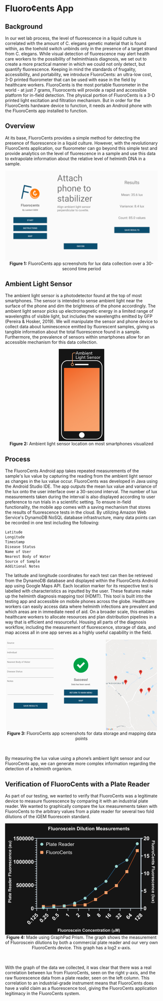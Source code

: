 # Fluoro¢ents App

Background
---------------

In our wet lab process, the level of fluorescence in a liquid culture is correlated with the amount of C. elegans genetic material that is found within, as the toehold switch unbinds only in the presence of a target strand from C. elegans. While visual detection of fluorescence may alert health care workers to the possibility of helminthiasis diagnosis, we set out to create a more practical manner in which we could not only detect, but quantify fluorescence. Keeping in mind the standards of frugality, accessibility, and portability, we introduce FluoroCents: an ultra-low cost, 3-D printed fluorometer that can be used with ease in the field by healthcare workers. FluoroCents is the most portable fluorometer in the world - at just 7 grams, Fluorocents will provide a rapid and accessible platform for in-field detection. The physical portion of FluoroCents is a 3-D printed light excitation and filtration mechanism. But in order for the FluoroCents hardware device to function, it needs an Android phone with the FluoroCents app installed to function. 

Overview
---------------

At its base, FluoroCents provides a simple method for detecting the presence of fluorescence in a liquid culture. However, with the revolutionary FluoroCents application, our fluorometer can go beyond this simple test and provide analytics on the level of fluorescence in a sample and use this data to extrapolate information about the relative level of helminth DNA in a sample. 

<div align="center"><center><img src="T--Lambert_GA--appscreenshots1.png" align="center" /></center></div>
<div align="center"><figcaption>
<b>Figure 1:</b> FluoroCents app screenshots for lux data collection over a 30-second time period
    </figcaption></div>

Ambient Light Sensor
---------------

The ambient light sensor is a photodetector found at the top of most smartphones. The sensor is intended to sense ambient light near the surface of the phone and dim the brightness of the phone accordingly. The ambient light sensor picks up electromagnetic energy in a limited range of wavelengths of visible light, but includes the wavelengths emitted by GFP (Pereira & Hosker, 2019). We will manipulate the sensor and phone device to collect data about luminescence emitted by fluorescent samples, giving us tangible information about the total fluorescence found in a sample. Furthermore, the prevalence of sensors within smartphones allow for an accessible mechanism for this data collection. 

<div align="center"><center><img src="ALS_Clip_Art.png" align="center" /></center></div>
<div align="center"><figcaption>
<b>Figure 2:</b> Ambient light sensor location on most smartphones visualized
    </figcaption></div>

Process
---------------

The FluoroCents Android app takes repeated measurements of the sample's lux value by capturing the reading from the ambient light sensor as changes in the lux value occur. FluoroCents was developed in Java using the Android Studio IDE. The app outputs the mean lux value and variance of the lux onto the user interface over a 30-second interval. The number of lux measurements taken during the interval is also displayed according to user preference to run trials in a scientific setting. To ensure in-field functionality, the mobile app comes with a saving mechanism that stores the results of fluorescence tests in the cloud. By utilizing Amazon Web Service's DynamoDB NoSQL database infrastructure, many data points can be recorded in one test including the following: 


    Latitude
    Longitude
    Timestamp
    Disease Status
    Name of User
    Nearest Body of Water
    Source of Sample
    Additional Notes
    
The latitude and longitude coordinates for each test can then be retrieved from the DynamoDB database and displayed within the FluoroCents Android app using Google Maps API. Each location marker for its respective test is labelled with characteristics as inputted by the user. These features make up the helminth diagnosis mapping tool (HDMT). This tool is built into the testing app and accessible on mobile phones across the globe. Healthcare workers can easily access data where helminth infections are prevalent and which areas are in immediate need of aid. On a broader scale, this enables healthcare workers to allocate resources and plan distribution pipelines in a way that is efficient and resourceful. Housing all parts of the diagnosis workflow, including the measurement of fluorescence, storage of data, and map access all in one app serves as a highly useful capability in the field. 

<div align="center"><center><img src="T--Lambert_GA--appscreenshots2.png" align="center" /></center></div>
<div align="center"><figcaption>
<b>Figure 3:</b> FluoroCents app screenshots for data storage and mapping data points
    </figcaption></div>
    <br></br>

By measuring the lux value using a phone’s ambient light sensor and our FluoroCents app, we can generate more complex information regarding the detection of a helminth organism. 

Verification of FluoroCents with a Plate Reader
---------------

As part of our testing, we wanted to verify that FluoroCents was a legitimate device to measure fluorescence by comparing it with an industrial plate reader. We wanted to graphically compare the lux measurements taken with FluoroCents to the arbitrary values from a plate reader for several two fold dilutions of the iGEM fluorescein standard.

<div align="center"><center><img src="T--Lambert_GA--FluoroData3.png" align="center" /></center></div>
<div align="center"><figcaption>
<b>Figure 4:</b> Made using GraphPad Prism. The graph shows the measurement of Fluoroscein dilutions by both a commercial plate reader and our very own FluoroCents device. This graph has a log2 x-axis.
    </figcaption></div>
        <br></br>

With the graph of the data we collected, it was clear that there was a real correlation between lux from FluoroCents, seen on the right y-axis, and the raw fluorescence data from a plate reader, seen on the left column. This correlation to an industrial-grade instrument means that FluoroCents does have a valid claim as a fluorescence tool, giving the FluoroCents application legitimacy in the FluoroCents system. 
